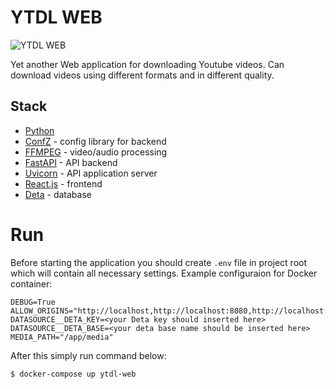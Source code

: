 # YTDL WEB

![YTDL WEB](https://gfycat.com/keenneatamericancrow)

Yet another Web application for downloading Youtube videos. Can download videos using different formats and in different quality.

## Stack

* [Python](https://www.python.org/)
* [ConfZ](https://github.com/Zuehlke/ConfZ) - config library for backend
* [FFMPEG](https://ffmpeg.org/) - video/audio processing
* [FastAPI](https://fastapi.tiangolo.com/) - API backend
* [Uvicorn](https://www.uvicorn.org/) - API application server
* [React.js](https://reactjs.org/) - frontend
* [Deta](https://deta.sh/) - database

# Run

Before starting the application you should create `.env` file in project root which will contain all necessary settings. Example configuraion for Docker container:
```shell
DEBUG=True
ALLOW_ORIGINS="http://localhost,http://localhost:8080,http://localhost:8081,http://127.0.0.1,http://127.0.0.1:8080,http://127.0.0.1:8081"
DATASOURCE__DETA_KEY=<your Deta key should inserted here>
DATASOURCE__DETA_BASE=<your deta base name should be inserted here>
MEDIA_PATH="/app/media"
```

After this simply run command below:
```shell
$ docker-compose up ytdl-web
```